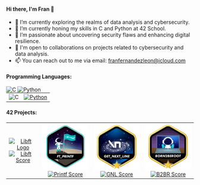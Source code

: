 #### Hi there, I'm Fran 👋

- 🔭 I’m currently exploring the realms of data analysis and cybersecurity.
- 🌱 I’m currently honing my skills in C and Python at 42 School.
- 👀 I’m passionate about uncovering security flaws and enhancing digital resilience.
- 💼 I'm open to collaborations on projects related to cybersecurity and data analysis.
- 📫 You can reach out to me via email: [franfernandezleon@icloud.com](mailto:franfernandezleon@icloud.com)

#### Programming Languages:

<div style="text-decoration: none, display: flex, flex-direction: center">
        <img style="text-decoration: none" src="https://glot.io/static/img/c.svg?etag=ZaoLBh_p" alt="C" width="60""/>
    <a href="https://www.freecodecamp.org/news/the-python-handbook/" style="text-decoration: none">
        <img style="text-decoration: none" src="https://cdn3.iconfinder.com/data/icons/logos-and-brands-adobe/512/267_Python-1024.png" alt="Python" width="70"/>
    </a>
</div>
<table style="margin: auto;">
    <tr>
       <td style="text-align: center;">
    <a href="https://www.freecodecamp.org/news/the-python-handbook/" style="text-decoration: none"">
        <img style="text-decoration: none" src="https://glot.io/static/img/c.svg?etag=ZaoLBh_p" alt="C" width="60"">
    </a>
</td>
<td style="text-align: center;">
    <a href="https://github.com/gemartin99/Born2beroot-Tutorial">
        <img img style="text-decoration: none" src="https://cdn3.iconfinder.com/data/icons/logos-and-brands-adobe/512/267_Python-1024.png" alt="Python" width="70">
    </a>
</td>
    </tr>
</table>

#### 42 Projects:

<table style="margin: auto;">
    <tr>
       <td style="text-align: center;">
    <a href="https://github.com/francfer-art/42Libft">
        <img src="https://raw.githubusercontent.com/ayogun/42-project-badges/main/badges/libftm.png" alt="Libft Logo">
        <br>
        <img src="https://img.shields.io/badge/Score-125%2F100-brightgreen" alt="Libft Score">
    </a>
</td>

<td style="text-align: center;">
    <a href="https://github.com/francfer-art/42Printf">
        <img src="https://raw.githubusercontent.com/mcombeau/mcombeau/main/42_badges/ft_printfe.png" alt="Printf Logo">
        <br>
        <img src="https://img.shields.io/badge/Score-100%2F100-brightgreen" alt="Printf Score">
    </a>
</td>

<td style="text-align: center;">
    <a href="https://github.com/francfer-art/42GNL">
        <img src="https://raw.githubusercontent.com/mcombeau/mcombeau/main/42_badges/get_next_linem.png" alt="GNL Logo">
        <br>
        <img src="https://img.shields.io/badge/Score-125%2F100-brightgreen" alt="GNL Score">
    </a>
</td>

<td style="text-align: center;">
    <a href="https://github.com/gemartin99/Born2beroot-Tutorial">
        <img src="https://raw.githubusercontent.com/mcombeau/mcombeau/main/42_badges/born2berootm.png" alt="B2BR Logo">
        <br>
        <img src="https://img.shields.io/badge/Score-125%2F100-brightgreen" alt="B2BR Score">
    </a>
</td>
    </tr>
</table>










